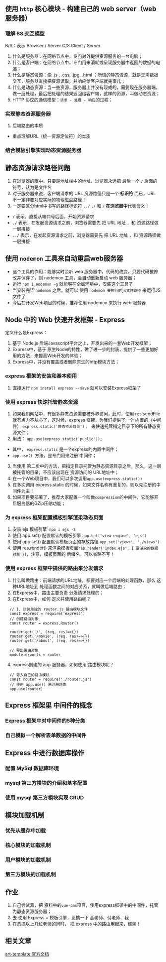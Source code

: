 ## 使用 `http` 核心模块 - 构建自己的 web server（web服务器）
### 理解 BS 交互模型
B/S：表示  Browser / Server        C/S     Client / Server
1. 什么是服务器：在网络节点中，专门对外提供资源服务的一台电脑；
2. 什么是客户端：在网络节点中，专门用来消耗或呈现服务器中返回的数据的电脑；
3. 什么是静态资源：像 .js ,  .css, .jpg,  .html   ；所谓的静态资源，就是无需数据交互，服务器直接把资源读取，并响应给客户端就完事儿；
4. 什么是动态资源：当一些资源，服务器上并没有现成的，需要现在服务器端，做一层处理，最后把处理的结果返回给客户端，这样的资源，叫做动态资源；
5. HTTP 协议的通信模型：`请求 - 处理 - 响应`的过程；
### 实现静态资源服务器
1. 后端路由的本质
  + 重点理解URL（统一资源定位符）的本质
### 结合模板引擎实现动态资源服务器

## 静态资源请求路径问题
1. 在浏览器的眼中，只要是地址栏中的地址，浏览器永远把 最后一个 `/` 后面的符号，认为是文件名
2. 对于服务器来说，客户端请求的 URL 资源路径只是一个 **标识符** 而已，URL 不一定非要对应实际的物理磁盘路径！
2. 一定要区分html中书写的路径标识符 `../`    `./`  和 `/` **在浏览器中**代表含义！
 + `/`   表示，直接从端口号后面，开始资源请求
 + `./`  表示，在发起资源请求之前，浏览器需要先 把 URL 地址 ，和 资源路径做一层拼接
 + `../` 表示，在发起资源请求之前，浏览器需要先 把 URL 地址 ，和 资源路径做一层拼接



 ## 使用 `nodemon` 工具来自动重启web服务器
 + 这个工具的作用：能够实时监听 web 服务器中，代码的改变，只要代码被修改并保存了，则 nodemon 工具，会自动重新启动 web 服务器；
 + 运行 `npm i nodemon -g` 就能够在全局环境中，安装这个工具了
 + 当安装完毕 `nodemon` 之后，就可以 使用 `nodemon 要执行的js文件路径` 来运行JS文件了
 + 今后在开发Web项目的时候，推荐使用 nodemon 来执行 web 服务器



## Node 中的 Web 快速开发框架 - Express
定义什么是Express：
1. 基于 Node.js 后端Javascript平台之上，开发出来的一套Web开发框架； 
2. Express中，基于 原生Node的特性，做了进一步的封装，提供了一些更加好用的方法，来提高Web开发的体验；
3. Express中，并没有覆盖或者删除原生的http模块方法；
### express 框架的安装和基本使用
1. 直接运行 `npm install express --save` 就可以安装Express框架了
### 使用 express 快速托管静态资源
1. 如果我们网站中，有很多静态资源需要被外界访问，此时，使用 res.sendFile 就有点力不从心了，这时候，express 框架，为我们提供了一个 内置的（中间件）  `express.static('静态资源目录')`  ， 来快速托管指定目录下的所有静态资源文件；
2. 用法： `app.use(express.static('public'));`
  + 其中， `express.static` 是一个express的内置中间件；
  + `app.use() `方法，是专门用来注册 中间件；
3. 当使用 第二步中的方法，把指定目录托管为静态资源目录之后，那么，这一层被托管的目录，不应该出现在 资源访问的 URL地址中；
4. 在一个Web项目中，我们可以多次调用`app.use(express.static())`
5. 在多次调用 express.static 的时候，如果文件名称有重复的，则以先注册的中间件为主！
6. 如果项目要部署了，推荐大家配置一个叫做`compression`的中间件，它能够开启服务器的GZip压缩功能；
### 为 express 框架配置模板引擎渲染动态页面
1. 安装 ejs 模板引擎` npm i ejs -S`
2. 使用 app.set() 配置默认的模板引擎 `app.set('view engine', 'ejs')`
3. 使用 app.set() 配置默认模板页面的存放路径 `app.set('views', './views')`
4. 使用 res.render() 来渲染模板页面`res.render('index.ejs', { 要渲染的数据对象 })`，注意，模板页面的 后缀名，可以省略不写！
### 使用 express 框架中提供的路由来分发请求
1. 什么叫做路由：前端请求的URL地址，都要对应一个后端的处理函数，那么 这种URL地址到 处理函数之间的对应关系，就叫做后端路由；
2. 在Express中，路由主要负责 分发请求处理的；
3. 在Express中，如何 定义并使用路由呢？
```
  // 1. 封装单独的 router.js 路由模块文件
  const express = require('express')
  // 创建路由对象
  const router = express.Router()

  router.get('/', (req, res)=>{})
  router.get('/movie', (req, res)=>{})
  router.get('/about', (req, res)=>{})

  // 导出路由对象
  module.exports = router
```
4. express创建的 app 服务器，如何使用 路由模块呢？
```
  // 导入自己的路由模块
  const router = require('./router.js')
  // 使用 app.use() 来注册路由
  app.use(router)
```



## Express 框架里 中间件的概念
### Express 框架中对中间件的5种分类
### 自己模拟一个解析表单数据的中间件


## Express 中进行数据库操作
### 配置 MySql 数据库环境
### mysql 第三方模块的介绍和基本配置
### 使用 mysql 第三方模块实现 CRUD


## 模块加载机制
### 优先从缓存中加载
### 核心模块的加载机制
### 用户模块的加载机制
### 第三方模块的加载机制


## 作业
1. 自己尝试着，把 资料中的`vue-cms`项目，使用express框架中的中间件，托管为静态资源服务器；
2. 去 使用 Express + 模板引擎，恶搞一下 高老师、付老师、我
3. 在恶搞以上几位老师的同时， 把 express 中的路由用起来，练熟！


## 相关文章
[art-template 官方文档](https://aui.github.io/art-template/zh-cn/docs/index.html)